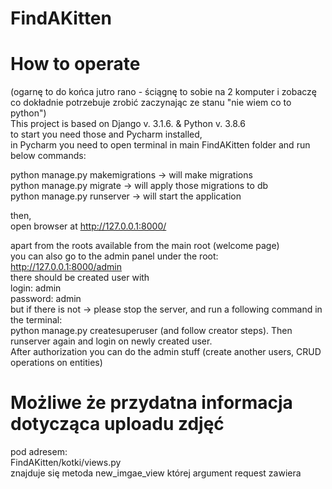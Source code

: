 # FindAKitten

# How to operate  
(ogarnę to do końca jutro rano - ściągnę to sobie na 2 komputer i zobaczę co dokładnie potrzebuje zrobić zaczynając ze stanu "nie wiem co to python")  
This project is based on  Django v. 3.1.6. & Python v. 3.8.6  
to start you need those and Pycharm installed,   
in Pycharm you need to open terminal in  main FindAKitten folder and run below commands:  
  
python manage.py makemigrations   -> will make migrations    
python manage.py migrate          -> will apply those migrations to db  
python manage.py runserver        -> will start the application  
  
then,  
open browser at http://127.0.0.1:8000/  
  
apart from the roots available from the main root (welcome page)  
you can also go to the admin panel under the root:  
http://127.0.0.1:8000/admin   
there should be created user with  
login: admin  
password: admin   
but if there is not -> please stop the server, and run a following command in the terminal:  
python manage.py createsuperuser   (and follow creator steps). Then runserver again and login on newly created user.  
After authorization you can do the admin stuff (create another users, CRUD operations on entities)  

# Możliwe że przydatna informacja dotycząca uploadu zdjęć  
pod adresem:  
FindAKitten/kotki/views.py   
znajduje się metoda new_imgae_view której argument request zawiera

